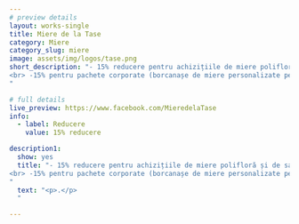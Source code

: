 ```yaml
---
# preview details
layout: works-single
title: Miere de la Tase
category: Miere
category_slug: miere
image: assets/img/logos/tase.png
short_description: "- 15% reducere pentru achizițiile de miere polifloră și de salcâm
<br> -15% pentru pachete corporate (borcanașe de miere personalizate pentru angajați sau diferite evenimente)
"

# full details
live_preview: https://www.facebook.com/MieredelaTase
info:
  - label: Reducere
    value: 15% reducere

description1:
  show: yes
  title: "- 15% reducere pentru achizițiile de miere polifloră și de salcâm
<br> -15% pentru pachete corporate (borcanașe de miere personalizate pentru angajați sau diferite evenimente)
"
  text: "<p>.</p>
  "

---
```

